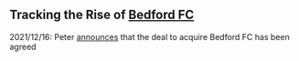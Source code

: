 ## Tracking the Rise of [Bedford FC](https://www.realbedford.com/)

2021/12/16: Peter [announces](https://twitter.com/PeterMcCormack/status/1471442197006405633) that the deal to acquire Bedford FC has been agreed
